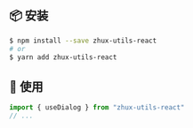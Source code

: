 ## 📦 安装

```bash
$ npm install --save zhux-utils-react
# or
$ yarn add zhux-utils-react
```

## 🔨 使用

```ts
import { useDialog } from "zhux-utils-react"
// ...
```
